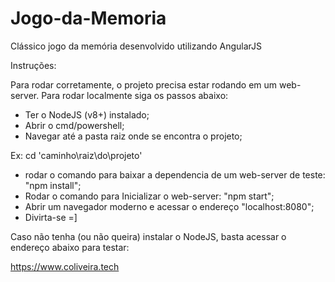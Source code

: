 # Jogo-da-Memoria
Clássico jogo da memória desenvolvido utilizando AngularJS


Instruções:

Para rodar corretamente, o projeto precisa estar rodando em um web-server. Para rodar localmente siga os passos abaixo:

- Ter o NodeJS (v8+) instalado;
- Abrir o cmd/powershell;
- Navegar até a pasta raiz onde se encontra o projeto;

Ex: cd 'caminho\raiz\do\projeto'

- rodar o comando para baixar a dependencia de um web-server de teste: "npm install";
- Rodar o comando para Inicializar o web-server: "npm start";
- Abrir um navegador moderno e acessar o endereço "localhost:8080";
- Divirta-se =]

Caso não tenha (ou não queira) instalar o NodeJS, basta acessar o endereço abaixo para testar:

https://www.coliveira.tech
